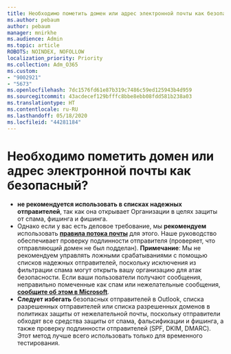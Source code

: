 ```yaml
---
title: Необходимо пометить домен или адрес электронной почты как безопасный?
ms.author: pebaum
author: pebaum
manager: mnirkhe
ms.audience: Admin
ms.topic: article
ROBOTS: NOINDEX, NOFOLLOW
localization_priority: Priority
ms.collection: Adm_O365
ms.custom:
- "9002921"
- "5673"
ms.openlocfilehash: 7dc1576fd61e87b319c7486c59ed125943b4d959
ms.sourcegitcommit: 43acdecef129bfffc8bbe8ebb08fdd581b238a03
ms.translationtype: HT
ms.contentlocale: ru-RU
ms.lasthandoff: 05/18/2020
ms.locfileid: "44281184"
---
```

# <a name="need-to-mark-a-domain-or-email-sender-safe"></a>Необходимо пометить домен или адрес электронной почты как безопасный?

- **не рекомендуется использовать в списках надежных отправителей**, так как она открывает Организации в целях защиты от спама, фишинга и фишинга.
- Однако если у вас есть деловое требование, мы **рекомендуем** использовать **[правила потока почты](https://docs.microsoft.com/microsoft-365/security/office-365-security/create-safe-sender-lists-in-office-365?view=o365-worldwide#recommended-use-mail-flow-rules)** для этого. Наше руководство обеспечивает проверку подлинности отправителя (проверяет, что отправляющий домен не был подделан). **Примечание**: Мы не рекомендуем управлять ложными срабатываниями с помощью списков надежных отправителей, поскольку исключения из фильтрации спама могут открыть вашу организацию для атак безопасности. Если ваши пользователи получают сообщения, неправильно помеченные как спам или нежелательные сообщения, **[сообщите об этом в Microsoft](https://protection.office.com/reportsubmission)**.
- **Следует избегать** безопасных отправителей в Outlook, списка разрешенных отправителей или списка разрешенных доменов в политиках защиты от нежелательной почты, поскольку отправители обходят все средства защиты от спама, фальсификации и фишинга, а также проверку подлинности отправителей (SPF, DKIM, DMARC). Этот метод лучше всего использовать только для временного тестирования.
